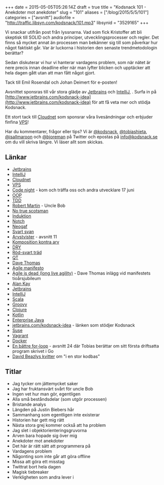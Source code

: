 +++
date = 2015-05-05T05:26:14Z
draft = true
title = "Kodsnack 101 - Anekdoter mot anekdoter"
slug = "101"
aliases = ["/blog/2015/5/5/101"]
categories = ["avsnitt"]
audiofile = "http://traffic.libsyn.com/kodsnack/101.mp3"
libsynid = "3529165"
+++

Vi snackar utifrån post från lyssnarna. Vad som fick Kristoffer att bli skeptisk till SOLID och andra principer, utvecklingsprocesser och regler. Det finns så mycket annat än processen man bekänner sig till som påverkar hur något faktiskt går. Var är luckorna i historien den senaste trendmetodologin berättar?

Sedan diskuterar vi hur vi hanterar vardagens problem, som när nätet är nere precis innan deadline eller när man lyfter blicken och upptäcker att hela dagen gått utan att man fått något gjort.

Tack till Emil Rosendal och Johan Deimert för e-posten!

Avsnittet sponsras till vår stora glädje av [Jetbrains](http://www.jetbrains.com) och [IntelliJ](http://www.jetbrains.com/kodsnack-idea), . Surfa in på [http://www.jetbrains.com/kodsnack-idea](http://www.jetbrains.com/kodsnack-idea) för att få veta mer och stödja Kodsnack.

Ett stort tack till [Cloudnet](http://www.cloudnet.se) som sponsrar våra livesändningar och erbjuder finfina  [VPS](http://en.wikipedia.org/wiki/Virtual_private_server)!

Har du kommentarer, frågor eller tips? Vi är [@kodsnack](https://www.twitter.com/kodsnack), [@tobiashieta](https://www.twitter.com/tobiashieta), [@isallmaroon](https://www.twitter.com/isallmaroon) och [@bjoreman](https://www.twitter.com/bjoreman) på Twitter och epostas på [info@kodsnack.se](mailto:info@kodsnack.se) om du vill skriva längre. Vi läser allt som skickas.

## Länkar ##
* [Jetbrains](http://www.jetbrains.com)
* [IntelliJ](http://www.jetbrains.com/kodsnack-idea)
* [Cloudnet](http://www.cloudnet.se)
* [VPS](http://en.wikipedia.org/wiki/Virtual_private_server)
* [Code night](http://www.codenight.se) - kom och träffa oss och andra utvecklare 17 juni
* [OOP](http://en.wikipedia.org/wiki/Object-oriented_programming)
* [TDD](http://en.wikipedia.org/wiki/Test-driven_development)
* [Robert Martin](http://en.wikipedia.org/wiki/Robert_Cecil_Martin) - Uncle Bob
* [No true scotsman](http://en.wikipedia.org/wiki/No_true_Scotsman)
* [Induktion](http://en.wikipedia.org/wiki/Inductive_reasoning)
* [Notch](http://en.wikipedia.org/wiki/Markus_Persson)
* [Neogaf](http://www.neogaf.com/forum/)
* [Svart svan](http://en.wikipedia.org/wiki/Black_swan_theory)
* [Arvstvister](http://kodsnack.se/11/) - avsnitt 11
* [Komposition kontra arv](http://en.wikipedia.org/wiki/Composition_over_inheritance)
* [DRY](http://en.wikipedia.org/wiki/Don%27t_repeat_yourself)
* [Röd-svart träd](http://en.wikipedia.org/wiki/Red%E2%80%93black_tree)
* [QT](http://www.qt.io/developers/)
* [Dave Thomas](http://en.wikipedia.org/wiki/Dave_Thomas_%28programmer%29)
* [Agile manifesto](http://en.wikipedia.org/wiki/Agile_software_development)
* [Agile is dead (long live agility)](http://pragdave.me/blog/2014/03/04/time-to-kill-agile/) - Dave Thomas inlägg vid manifestets tioårsjubileum
* [Alan Kay](http://en.wikipedia.org/wiki/Alan_Kay)
* [Jetbrains](http://www.jetbrains.com)
* [IntelliJ](http://www.jetbrains.com/kodsnack-idea)
* [Scala](http://scala-lang.org/)
* [Groovy](http://www.groovy-lang.org/)
* [Clojure](http://clojure.org/)
* [Kotlin](http://kotlinlang.org/)
* [Enterprise Java](http://en.wikipedia.org/wiki/Java_Platform,_Enterprise_Edition)
* [jetbrains.com/kodsnack-idea](http://www.jetbrains.com/kodsnack-idea) - länken som stödjer Kodsnack
* [Suse](https://www.suse.com/sv-se/)
* [Vagrant](http://en.wikipedia.org/wiki/Vagrant_%28software%29)
* [Docker](http://en.wikipedia.org/wiki/Docker_%28software%29)
* [En bättre for-loop](http://kodsnack.se/24/) - avsnitt 24 där Tobias berättar om sitt första driftsatta program skrivet i Go
* [David Beazlys kvitter](https://twitter.com/dabeaz/status/592459947121709057) om "i en stor kodbas"

## Titlar ##
* Jag tycker om jättemycket saker
* Jag har fruktansvärt svårt för uncle Bob
* Ingen vet hur man gör, egentligen
* Alla små beståndsdelar (som utgör processen)
* Bristande analys
* Längden på Justin Biebers hår
* Sammanhang som egentligen inte existerar
* Historien har gett mig rätt
* Nästa stora grej kommer också att ha problem
* Jag slet i objektorienteringsgruvorna
* Arven bara hopade sig över mig
* Anekdoter mot anekdoter
* Det här är rätt sätt att programmera på
* Vardagens problem
* Någonting som inte går att göra offline
* Missa att göra ett misstag
* Twittrat bort hela dagen
* Magisk tiebreaker
* Verkligheten som andra lever i